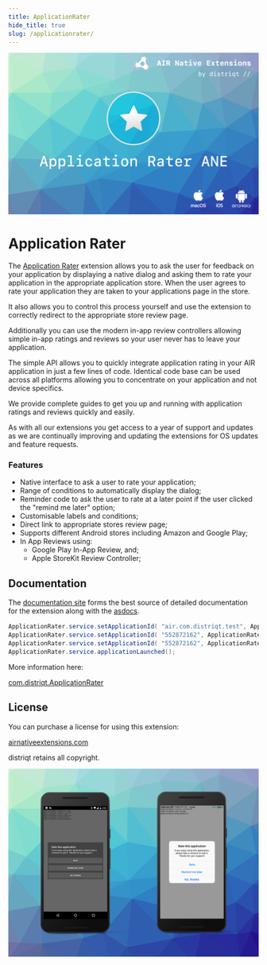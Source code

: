 ```yaml
---
title: ApplicationRater
hide_title: true
slug: /applicationrater/
---
```



![](images/hero.png)

# Application Rater

The [Application Rater](https://airnativeextensions.com/extension/com.distriqt.ApplicationRater) extension allows you to ask the user for feedback on your application by displaying a native dialog and asking them to rate your application in the appropriate application store. When the user agrees to rate your application they are taken to your applications page in the store.

It also allows you to control this process yourself and use the extension to correctly redirect to the appropriate store review page.

Additionally you can use the modern in-app review controllers allowing simple in-app ratings and reviews so your user never has to leave your application.


The simple API allows you to quickly integrate application rating in your AIR application in just a few lines of code. Identical code base can be used across all platforms allowing you to concentrate on your application and not device specifics.

We provide complete guides to get you up and running with application ratings and reviews quickly and easily.


As with all our extensions you get access to a year of support and updates as we are continually improving and updating the extensions for OS updates and feature requests.



### Features

- Native interface to ask a user to rate your application;
- Range of conditions to automatically display the dialog;
- Reminder code to ask the user to rate at a later point if the user clicked the "remind me later" option;
- Customisable labels and conditions;
- Direct link to appropriate stores review page;
- Supports different Android stores including Amazon and Google Play;
- In App Reviews using:
  - Google Play In-App Review, and;
  - Apple StoreKit Review Controller; 


## Documentation

The [documentation site](https://docs.airnativeextensions.com/docs/applicationrater/) forms the best source of detailed documentation for the extension along with the [asdocs](https://docs.airnativeextensions.com/asdocs/applicationrater/). 


```actionscript
ApplicationRater.service.setApplicationId( "air.com.distriqt.test", ApplicationRater.IMPLEMENTATION_ANDROID );
ApplicationRater.service.setApplicationId( "552872162", ApplicationRater.IMPLEMENTATION_IOS );
ApplicationRater.service.setApplicationId( "552872162", ApplicationRater.IMPLEMENTATION_MACOS );
ApplicationRater.service.applicationLaunched();
```

More information here: 

[com.distriqt.ApplicationRater](https://airnativeextensions.com/extension/com.distriqt.ApplicationRater)



## License

You can purchase a license for using this extension:

[airnativeextensions.com](https://airnativeextensions.com/)

distriqt retains all copyright.


![](images/promo.png)
